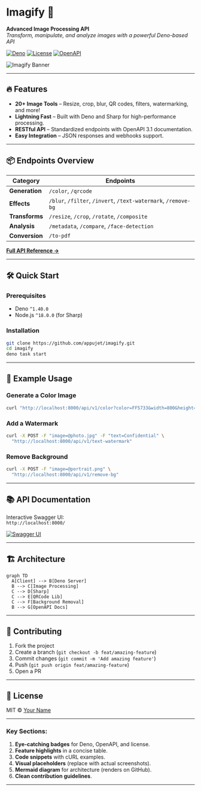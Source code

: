 # Imagify 🚀

**Advanced Image Processing API**  
*Transform, manipulate, and analyze images with a powerful Deno-based API*

[![Deno](https://img.shields.io/badge/Deno-1.40+-black?logo=deno)](https://deno.land)
[![License](https://img.shields.io/badge/License-MIT-blue)](LICENSE)
[![OpenAPI](https://img.shields.io/badge/OpenAPI-3.1-green?logo=openapi-initiative)](https://swagger.io/specification/)

![Imagify Banner](https://placehold.co/1200x400/4F46E5/FFFFFF?text=Imagify%20API%20%F0%9F%93%B8)  

---

## 🔥 Features

- **20+ Image Tools** – Resize, crop, blur, QR codes, filters, watermarking, and more!
- **Lightning Fast** – Built with Deno and Sharp for high-performance processing.
- **RESTful API** – Standardized endpoints with OpenAPI 3.1 documentation.
- **Easy Integration** – JSON responses and webhooks support.

---

## 📦 Endpoints Overview

| Category       | Endpoints                                                                 |
|----------------|---------------------------------------------------------------------------|
| **Generation** | `/color`, `/qrcode`                                                       |
| **Effects**    | `/blur`, `/filter`, `/invert`, `/text-watermark`, `/remove-bg`            |
| **Transforms** | `/resize`, `/crop`, `/rotate`, `/composite`                              |
| **Analysis**   | `/metadata`, `/compare`, `/face-detection`                                |
| **Conversion** | `/to-pdf`                                                                 |

**[Full API Reference →](#api-documentation)**

---

## 🛠️ Quick Start

### Prerequisites
- Deno `^1.40.0`
- Node.js `^18.0.0` (for Sharp)

### Installation
```bash
git clone https://github.com/appujet/imagify.git
cd imagify
deno task start
```

---

## 🌟 Example Usage

### Generate a Color Image
```bash
curl "http://localhost:8000/api/v1/color?color=FF5733&width=800&height=600"
```

### Add a Watermark
```bash
curl -X POST -F "image=@photo.jpg" -F "text=Confidential" \
  "http://localhost:8000/api/v1/text-watermark"
```

### Remove Background
```bash
curl -X POST -F "image=@portrait.png" \
  "http://localhost:8000/api/v1/remove-bg"
```

---

## 📚 API Documentation

Interactive Swagger UI:  
`http://localhost:8000/`  

[![Swagger UI](https://placehold.co/600x300/1C64F2/FFFFFF?text=Swagger+UI+Preview)]()

---

## 🏗️ Architecture

```mermaid
graph TD
  A[Client] --> B[Deno Server]
  B --> C[Image Processing]
  C --> D[Sharp]
  C --> E[QRCode Lib]
  C --> F[Background Removal]
  B --> G[OpenAPI Docs]
```

---

## 🤝 Contributing

1. Fork the project
2. Create a branch (`git checkout -b feat/amazing-feature`)
3. Commit changes (`git commit -m 'Add amazing feature'`)
4. Push (`git push origin feat/amazing-feature`)
5. Open a PR

---

## 📜 License

MIT © [Your Name](https://github.com/your-username)


---

### Key Sections:
1. **Eye-catching badges** for Deno, OpenAPI, and license.
2. **Feature highlights** in a concise table.
3. **Code snippets** with cURL examples.
4. **Visual placeholders** (replace with actual screenshots).
5. **Mermaid diagram** for architecture (renders on GitHub).
6. **Clean contribution guidelines**.

---
